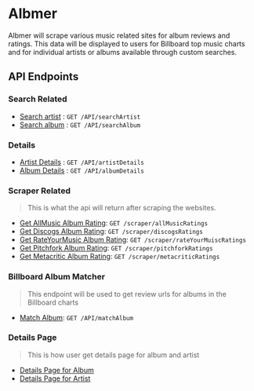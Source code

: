 # Albmer
Albmer will scrape various music related sites for album reviews and ratings. This data will be displayed to users for Billboard top music charts and for individual artists or albums available through custom searches.

## API Endpoints

### Search Related
* [Search artist](docs/searchArtist.md) : `GET /API/searchArtist`
* [Search album](docs/searchAlbum.md) : `GET /API/searchAlbum`

### Details
* [Artist Details](docs/artistDetails.md) : `GET /API/artistDetails`
* [Album Details](docs/albumDetails.md) : `GET /API/albumDetails`

### Scraper Related
> This is what the api will return after scraping the websites.
* [Get AllMusic Album Rating](docs/allMusicRating.md): `GET /scraper/allMusicRatings`
* [Get Discogs Album Rating](docs/discogsRating.md): `GET /scraper/discogsRatings`
* [Get RateYourMusic Album Rating](docs/rateYourMusicRating.md): `GET /scraper/rateYourMuiscRatings`
* [Get Pitchfork Album Rating](docs/pitchforkRating.md): `GET /scraper/pitchforkRatings`
* [Get Metacritic Album Rating](docs/metacriticRating.md): `GET /scraper/metacriticRatings`

### Billboard Album Matcher
> This endpoint will be used to get review urls for albums in the Billboard charts
* [Match Album](docs/matchAlbum.md): `GET /API/matchAlbum`

### Details Page
> This is how user get details page for album and artist
* [Details Page for Album](docs/detailsAlbum.md)
* [Details Page for Artist](docs/detailsArtist.md)

